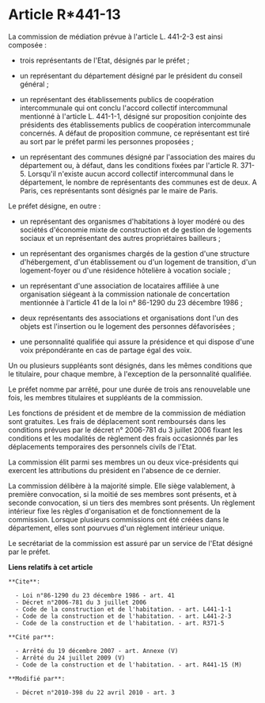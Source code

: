 # Article R*441-13

La commission de médiation prévue à l'article L. 441-2-3 est ainsi composée :

- trois représentants de l'Etat, désignés par le préfet ;

- un représentant du département désigné par  le président du conseil général ;

- un représentant des établissements publics de coopération intercommunale qui ont conclu l'accord collectif intercommunal
mentionné à l'article L. 441-1-1, désigné sur proposition conjointe des présidents des établissements publics de coopération
intercommunale concernés. A défaut de proposition commune, ce représentant est tiré au sort par le préfet parmi les personnes
proposées ;

- un représentant des communes désigné par l'association des maires du département ou, à défaut, dans les conditions fixées
par l'article R. 371-5. Lorsqu'il n'existe aucun accord collectif intercommunal dans le département, le nombre de
représentants des communes est de deux. A Paris, ces représentants sont désignés par le maire de Paris.

Le préfet désigne, en outre :

- un représentant des organismes d'habitations à loyer modéré ou des sociétés d'économie mixte de construction et de gestion
de logements sociaux et un représentant des autres propriétaires bailleurs ;

- un représentant des organismes chargés de la gestion d'une structure d'hébergement, d'un établissement ou d'un logement de
transition, d'un logement-foyer ou d'une résidence hôtelière à vocation sociale ;

- un représentant d'une association de locataires affiliée à une organisation siégeant à la commission nationale de
concertation mentionnée à l'article 41 de la loi n° 86-1290 du 23 décembre 1986 ;

- deux représentants des associations et organisations dont l'un des objets est l'insertion ou le logement des personnes
défavorisées ;

- une personnalité qualifiée qui assure la présidence et qui dispose d'une voix prépondérante en cas de partage égal des
voix.

Un ou plusieurs suppléants sont désignés, dans les mêmes conditions que le titulaire, pour chaque membre, à l'exception de la
personnalité qualifiée.

Le préfet nomme par arrêté, pour une durée de trois ans renouvelable une fois, les membres titulaires et suppléants de la
commission.

Les fonctions de président et de membre de la commission de médiation sont gratuites. Les frais de déplacement sont
remboursés dans les conditions prévues par le décret n° 2006-781 du 3 juillet 2006 fixant les conditions et les modalités de
règlement des frais occasionnés par les déplacements temporaires des personnels civils de l'Etat.

La commission élit parmi ses membres un ou deux vice-présidents qui exercent les attributions du président en l'absence de ce
dernier.

La commission délibère à la majorité simple. Elle siège valablement, à première convocation, si la moitié de ses membres sont
présents, et à seconde convocation, si un tiers des membres sont présents. Un règlement intérieur fixe les règles
d'organisation et de fonctionnement de la commission. Lorsque plusieurs commissions ont été créées dans le département, elles
sont pourvues d'un règlement intérieur unique.

Le secrétariat de la commission est assuré par un service de l'Etat désigné par le préfet.

**Liens relatifs à cet article**

	**Cite**:

	  - Loi n°86-1290 du 23 décembre 1986 - art. 41
	  - Décret n°2006-781 du 3 juillet 2006
	  - Code de la construction et de l'habitation. - art. L441-1-1
	  - Code de la construction et de l'habitation. - art. L441-2-3
	  - Code de la construction et de l'habitation. - art. R371-5

	**Cité par**:

	  - Arrêté du 19 décembre 2007 - art. Annexe (V)
	  - Arrêté du 24 juillet 2009 (V)
	  - Code de la construction et de l'habitation. - art. R441-15 (M)

	**Modifié par**:

	  - Décret n°2010-398 du 22 avril 2010 - art. 3

